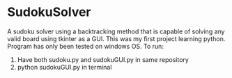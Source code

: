 # SudokuSolver
A sudoku solver using a backtracking method that is capable of solving any valid board using tkinter as a GUI. This was my first project learning python. Program has only been tested on windows OS.
To run:
1. Have both sudoku.py and sudokuGUI.py in same repository
2. python sudokuGUI.py in terminal

